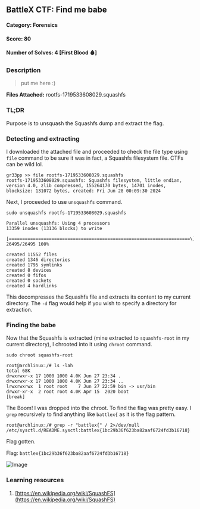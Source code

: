 ## BattleX CTF: Find me babe 
#### Category: Forensics
#### Score: 80
#### Number of Solves: 4 [First Blood 🩸] 

### Description

> put me here :)

**Files Attached:** rootfs-1719533608029.squashfs

### TL;DR

Purpose is to unsquash the Squashfs dump and extract the flag.

    
### Detecting and extracting

I downloaded the attached file and proceeded to check the file type using `file` command to be sure it was in fact, a Squashfs filesystem file. CTFs can be wild lol.

```
gr33pp >> file rootfs-1719533608029.squashfs
rootfs-1719533608029.squashfs: Squashfs filesystem, little endian, version 4.0, zlib compressed, 155264170 bytes, 14701 inodes, blocksize: 131072 bytes, created: Fri Jun 28 00:09:30 2024
```
Next, I proceeded to use `unsquashfs` command.

```
sudo unsquashfs rootfs-1719533608029.squashfs

Parallel unsquashfs: Using 4 processors
13359 inodes (13136 blocks) to write

[====================================================================\] 26495/26495 100%

created 11552 files
created 1346 directories
created 1795 symlinks
created 8 devices
created 0 fifos
created 0 sockets
created 4 hardlinks
```
This decompresses the Squashfs file and extracts its content to my current directory. The `-d` flag would help if you wish to specify a directory for extraction.

### Finding the babe

Now that the Squashfs is extracted (mine extracted to `squashfs-root` in my current directory), I chrooted into it using `chroot` command.

```
sudo chroot squashfs-root

root@archlinux:/# ls -lah
total 68K
drwxrwxr-x 17 1000 1000 4.0K Jun 27 23:34 .
drwxrwxr-x 17 1000 1000 4.0K Jun 27 23:34 ..
lrwxrwxrwx  1 root root    7 Jun 27 22:59 bin -> usr/bin
drwxr-xr-x  2 root root 4.0K Apr 15  2020 boot
[break]
```
The Boom! I was dropped into the chroot. To find the flag was pretty easy. I `grep` recursively to find anything like `battlex{` as it is the flag pattern.

```
root@archlinux:/# grep -r "battlex{" / 2>/dev/null
/etc/sysctl.d/README.sysctl:battlex{1bc29b36f623ba82aaf6724fd3b16718}
```
Flag gotten.

Flag: `battlex{1bc29b36f623ba82aaf6724fd3b16718}`

![Image](https://i.gifer.com/7DSJ.gif)


### Learning resources

1. [https://en.wikipedia.org/wiki/SquashFS](https://en.wikipedia.org/wiki/SquashFS)